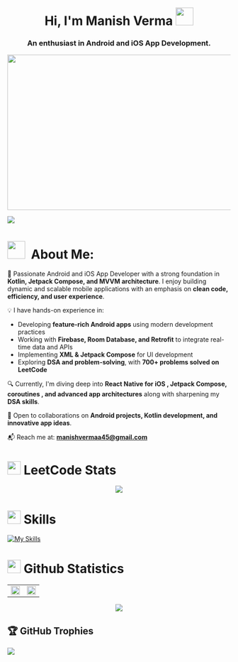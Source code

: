 <h1 align="center">Hi, I'm Manish Verma <img src='https://media.giphy.com/media/v1.Y2lkPTc5MGI3NjExNGExNzhmMGNkOWZlZWZjN2ZlNWM2NjUxMmI4NGM0ZTdmMDJhZDgxOCZlcD12MV9pbnRlcm5hbF9naWZzX2dpZklkJmN0PXM/NFGhfDRVAml9khfvzP/giphy.gif' width='40'></h1>
<h3 align="center">An enthusiast in Android and iOS App Development.</h3>

<p align="center">
  <img src="https://camo.githubusercontent.com/2366b34bb903c09617990fb5fff4622f3e941349e846ddb7e73df872a9d21233/68747470733a2f2f63646e2e6472696262626c652e636f6d2f75736572732f3733303730332f73637265656e73686f74732f363538313234332f6176656e746f2e676966" height="350" width="550" />
</p>

![](https://komarev.com/ghpvc/?username=beast-45)

# <img src="https://github.com/Anmol-Baranwal/Cool-GIFs-For-GitHub/assets/74038190/2c0eef4b-7b75-42bd-9722-4bea97a2d532" width="40">&nbsp; About Me:
🚀 Passionate Android and iOS App Developer with a strong foundation in **Kotlin, Jetpack Compose, and MVVM architecture**. I enjoy building dynamic and scalable mobile applications with an emphasis on **clean code, efficiency, and user experience**.

💡 I have hands-on experience in:
- Developing **feature-rich Android apps** using modern development practices
- Working with **Firebase, Room Database, and Retrofit** to integrate real-time data and APIs
- Implementing **XML & Jetpack Compose** for UI development
- Exploring **DSA and problem-solving**, with **700+ problems solved on LeetCode**

🔍 Currently, I'm diving deep into **React Native for iOS , Jetpack Compose, coroutines , and advanced app architectures** along with sharpening my **DSA skills**.

💼 Open to collaborations on **Android projects, Kotlin development, and innovative app ideas**.

📬 Reach me at: **manishvermaa45@gmail.com**


<h1 align="left"> <img src="https://media.giphy.com/media/iY8CRBdQXODJSCERIr/giphy.gif" width="30"> LeetCode Stats</h1>
<p align="center">
  <img src="https://leetcard.jacoblin.cool/beast45?animation=true" />
</p>

<h1 align="left"> <img src="https://media2.giphy.com/media/QssGEmpkyEOhBCb7e1/giphy.gif?cid=ecf05e47a0n3gi1bfqntqmob8g9aid1oyj2wr3ds3mg700bl&rid=giphy.gif" width ="30"> Skills</h1>

[![My Skills](https://skillicons.dev/icons?i=c,cpp,kotlin,js,ts,css,react,tailwind,androidstudio,vscode,webstorm,idea,figma,firebase,postgres,mysql,git,github,gradle,stackoverflow,windows&perline=10)](https://skillicons.dev)

<h1 align="left"> <img src="https://media.giphy.com/media/iY8CRBdQXODJSCERIr/giphy.gif" width="30"> Github Statistics</h1>
<table>
  <tr>
    <td>
      <img src="https://github-readme-stats.vercel.app/api?username=beast-45&theme=highcontrast&hide_border=false&include_all_commits=true&count_private=true" width="100%"/>
    </td>
    <td>
      <img src="https://github-readme-streak-stats.herokuapp.com/?user=beast-45&theme=highcontrast&hide_border=false" width="100%"/>
    </td>
  </tr>
</table>

<p align="center">
  <img src="https://github-readme-stats.vercel.app/api/top-langs/?username=beast-45&theme=highcontrast&hide_border=false&layout=compact"/>
</p>

## 🏆 GitHub Trophies
![](https://github-profile-trophy.vercel.app/?username=beast-45&theme=radical&no-frame=false&no-bg=true&margin-w=4)


